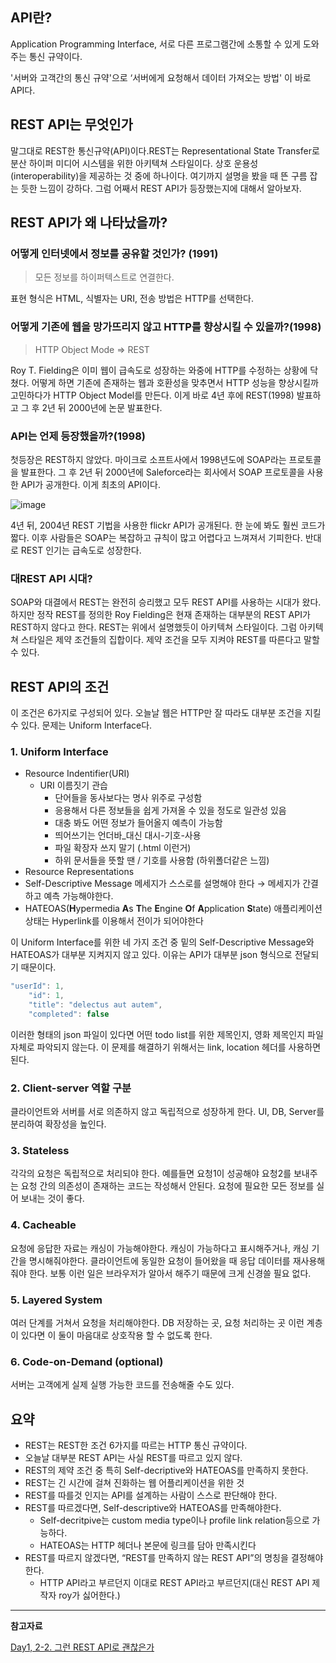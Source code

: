 ## **API란?**

Application Programming Interface, 서로 다른 프로그램간에 소통할 수 있게 도와주는 통신 규약이다.

'서버와 고객간의 통신 규약'으로 ‘서버에게 요청해서 데이터 가져오는 방법' 이 바로 API다.

## **REST API는 무엇인가**

말그대로 REST한 통신규약(API)이다.REST는 Representational State Transfer로 분산 하이퍼 미디어 시스템을 위한 아키텍쳐 스타일이다. 상호 운용성(interoperability)을 제공하는 것 중에 하나이다. 여기까지 설명을 봤을 때 뜬 구름 잡는 듯한 느낌이 강하다. 그럼 어째서 REST API가 등장했는지에 대해서 알아보자.

## REST API가 왜 나타났을까?

### 어떻게 인터넷에서 정보를 공유할 것인가? (1991)

> 모든 정보를 하이퍼텍스트로 연결한다.

표현 형식은 HTML, 식별자는 URI, 전송 방법은 HTTP를 선택한다.

### 어떻게 기존에 웹을 망가뜨리지 않고 HTTP를 향상시킬 수 있을까?(1998)

> HTTP Object Mode ⇒ REST

Roy T. Fielding은 이미 웹이 급속도로 성장하는 와중에 HTTP를 수정하는 상황에 닥쳤다. 어떻게 하면 기존에 존재하는 웹과 호환성을 맞추면서 HTTP 성능을 향상시킬까 고민하다가 HTTP Object Model를 만든다. 이게 바로 4년 후에 REST(1998) 발표하고 그 후 2년 뒤 2000년에 논문 발표한다.

### API는 언제 등장했을까?(1998)

첫등장은 REST하지 않았다. 마이크로 소프트사에서 1998년도에 SOAP라는 프로토콜을 발표한다. 그 후 2년 뒤 2000년에 Saleforce라는 회사에서 SOAP 프로토콜을 사용한 API가 공개한다. 이게 최초의 API이다.

![image](https://user-images.githubusercontent.com/82145837/149723792-80a7cfb1-ac16-41f5-8215-0f10f613fba5.png)

4년 뒤, 2004년 REST 기법을 사용한 flickr API가 공개된다. 한 눈에 봐도 훨씬 코드가 짧다. 이후 사람들은 SOAP는 복잡하고 규칙이 많고 어렵다고 느껴져서 기피한다. 반대로 REST 인기는 급속도로 성장한다.

### 대REST API 시대?

SOAP와 대결에서 REST는 완전히 승리했고 모두 REST API를 사용하는 시대가 왔다. 하지만 정작 REST를 정의한 Roy Fielding은 현재 존재하는 대부분의 REST API가 REST하지 않다고 한다. REST는 위에서 설명했듯이 아키텍쳐 스타일이다. 그럼 아키텍쳐 스타일은 제약 조건들의 집합이다. 제약 조건을 모두 지켜야 REST를 따른다고 말할 수 있다.

## REST API의 조건

이 조건은 6가지로 구성되어 있다. 오늘날 웹은 HTTP만 잘 따라도 대부분 조건을 지킬 수 있다. 문제는 Uniform Interface다.

### **1. Uniform Interface**

- Resource Indentifier(URI)
  - URI 이름짓기 관습
    - 단어들을 동사보다는 명사 위주로 구성함
    - 응용해서 다른 정보들을 쉽게 가져올 수 있을 정도로 일관성 있음
    - 대충 봐도 어떤 정보가 들어올지 예측이 가능함
    - 띄어쓰기는 언더바\_대신 대시-기호-사용
    - 파일 확장자 쓰지 말기 (.html 이런거)
    - 하위 문서들을 뜻할 땐 / 기호를 사용함 (하위폴더같은 느낌)
- Resource Representations
- Self-Descriptive Message
  메세지가 스스로를 설명해야 한다 → 메세지가 간결하고 예측 가능해야한다.
- HATEOAS(**H**ypermedia **A**s **T**he **E**ngine **O**f **A**pplication **S**tate)
  애플리케이션 상태는 Hyperlink를 이용해서 전이가 되어야한다

이 Uniform Interface를 위한 네 가지 조건 중 밑의 Self-Descriptive Message와 HATEOAS가 대부분 지켜지지 않고 있다. 이유는 API가 대부분 json 형식으로 전달되기 때문이다.

```jsx
"userId": 1,
	"id": 1,
	"title": "delectus aut autem",
	"completed": false
```

이러한 형태의 json 파일이 있다면 어떤 todo list를 위한 제목인지, 영화 제목인지 파일 자체로 파악되지 않는다. 이 문제를 해결하기 위해서는 link, location 헤더를 사용하면 된다.

### **2. Client-server 역할 구분**

클라이언트와 서버를 서로 의존하지 않고 독립적으로 성장하게 한다. UI, DB, Server를 분리하여 확장성을 높인다.

### **3. Stateless**

각각의 요청은 독립적으로 처리되야 한다. 예를들면 요청1이 성공해야 요청2를 보내주는 요청 간의 의존성이 존재하는 코드는 작성해서 안된다. 요청에 필요한 모든 정보를 실어 보내는 것이 좋다.

### **4. Cacheable**

요청에 응답한 자료는 캐싱이 가능해야한다. 캐싱이 가능하다고 표시해주거나, 캐싱 기간을 명시해줘야한다. 클라이언트에 동일한 요청이 들어왔을 때 응답 데이터를 재사용해줘야 한다. 보통 이런 일은 브라우저가 알아서 해주기 때문에 크게 신경쓸 필요 없다.

### **5. Layered System**

여러 단계를 거쳐서 요청을 처리해야한다. DB 저장하는 곳, 요청 처리하는 곳 이런 계층이 있다면 이 둘이 마음대로 상호작용 할 수 없도록 한다.

### **6. Code-on-Demand (optional)**

서버는 고객에게 실제 실행 가능한 코드를 전송해줄 수도 있다.

## 요약

- REST는 REST한 조건 6가지를 따르는 HTTP 통신 규약이다.
- 오늘날 대부분 REST API는 사실 REST를 따르고 있지 않다.
- REST의 제약 조건 중 특히 Self-decriptive와 HATEOAS를 만족하지 못한다.
- REST는 긴 시간에 걸쳐 진화하는 웹 어플리케이션을 위한 것
- REST를 따를것 인지는 API를 설계하는 사람이 스스로 판단해야 한다.
- REST를 따르겠다면, Self-descriptive와 HATEOAS를 만족해야한다.
  - Self-decritpive는 custom media type이나 profile link relation등으로 가능하다.
  - HATEOAS는 HTTP 헤더나 본문에 링크를 담아 만족시킨다
- REST를 따르지 않겠다면, “REST를 만족하지 않는 REST API”의 명칭을 결정해야한다.
  - HTTP API라고 부르던지 이대로 REST API라고 부르던지(대신 REST API 제작자 roy가 싫어한다.)

---

**참고자료**

[Day1, 2-2. 그런 REST API로 괜찮은가](https://www.youtube.com/watch?v=RP_f5dMoHFc)
